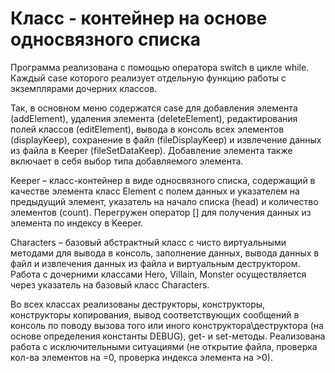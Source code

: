 # Класс - контейнер на основе односвязного списка
Программа реализована с помощью оператора switch в цикле while. Каждый case которого реализует отдельную функцию работы с экземплярами дочерних классов. 

Так, в основном меню содержатся case для добавления элемента (addElement), удаления элемента (deleteElement), редактирования полей классов (editElement), вывода в консоль всех элементов (displayKeep), сохранение в файл (fileDisplayKeep) и извлечение данных из файла в Keeper (fileSetDataKeep).
Добавление элемента также включает в себя выбор типа добавляемого элемента.

Keeper – класс-контейнер в виде односвязного списка, содержащий в качестве элемента класс Element с полем данных и указателем на предыдущий элемент, указатель на начало списка (head) и количество элементов (count).
Перегружен оператор [] для получения данных из элемента по индексу в Keeper.

Characters – базовый абстрактный класс с чисто виртуальными методами для вывода в консоль, заполнение данных, вывода данных в файл и извлечения данных из файла и виртуальным деструктором.
Работа с дочерними классами Hero, Villain, Monster осуществляется через указатель на базовый класс Characters.

Во всех классах реализованы деструкторы, конструкторы, конструкторы копирования, вывод соответствующих сообщений в консоль по поводу вызова того или иного конструктора\деструктора (на основе определения константы DEBUG), get- и set-методы. 
Реализована работа с исключительными ситуациями (не открытие файла, проверка кол-ва элементов на =0, проверка индекса элемента на >0).
